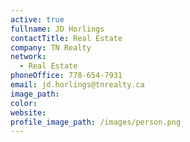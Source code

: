 ```yaml
---
active: true
fullname: JD Horlings
contactTitle: Real Estate
company: TN Realty
network:
  - Real Estate
phoneOffice: 778-654-7931
email: jd.horlings@tnrealty.ca
image_path:
color:
website:
profile_image_path: /images/person.png
---
```



